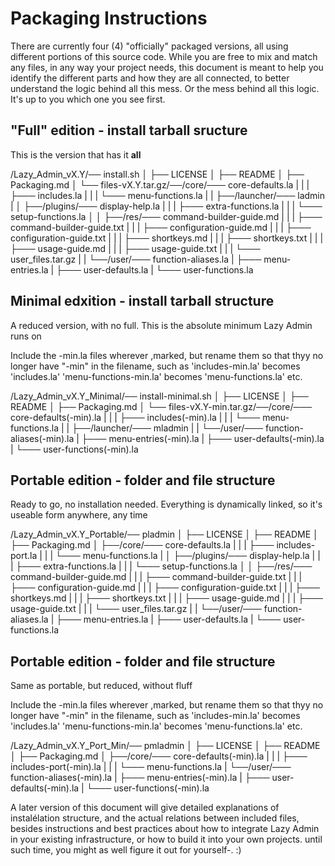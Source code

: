 # Packaging Instructions

There are currently four (4) "officially" packaged versions, all using different portions of this source code. While you are free to mix and match any files, in any way your project needs, this document is meant to help you identify the different parts and how they are all connected, to better understand the logic behind all this mess. Or the mess behind all this logic. It's up to you which one you see first.


## "Full" edition - install tarball sructure

This is the version that has it **all**


/Lazy_Admin_vX.Y/── install.sh
                │
                ├── LICENSE
                │
                ├── README
                │
                ├── Packaging.md
                │
                └── files-vX.Y.tar.gz/──/core/─── core-defaults.la
                                     |       |
                                     |       ├─── includes.la
                                     |       |
                                     |       └─── menu-functions.la
                                     |
                                     |
                                     ├──/launcher/─── ladmin
                                     |
                                     │
                                     ├──/plugins/─── display-help.la
                                     |          |
                                     |          ├─── extra-functions.la
                                     |          |
                                     |          └─── setup-functions.la
                                     │
                                     │
                                     ├──/res/─── command-builder-guide.md
                                     |      |
                                     |      ├─── command-builder-guide.txt
                                     |      |
                                     |      ├─── configuration-guide.md
                                     |      |
                                     |      ├─── configuration-guide.txt
                                     |      |
                                     |      ├─── shortkeys.md
                                     |      |
                                     |      ├─── shortkeys.txt
                                     |      |
                                     |      ├─── usage-guide.md
                                     |      |
                                     |      ├─── usage-guide.txt
                                     |      |
                                     |      └─── user_files.tar.gz
                                     |
                                     |
                                     └──/user/─── function-aliases.la
                                             |
                                             ├─── menu-entries.la
                                             |
                                             ├─── user-defaults.la
                                             |
                                             └─── user-functions.la



## Minimal edxition - install tarball structure

A reduced version, with no full. This is the absolute minimum Lazy Admin runs on

Include the -min.la files wherever ,marked, but rename them so that thyy no longer have "-min" in the filename, such as 
'includes-min.la' becomes 'includes.la'
'menu-functions-min.la' becomes 'menu-functions.la'
etc.

/Lazy_Admin_vX.Y_Minimal/── install-minimal.sh
                        │
                        ├── LICENSE
                        │
                        ├── README
                        │
                        ├── Packaging.md
                        │
                        └── files-vX.Y-min.tar.gz/──/core/─── core-defaults(-min).la
                                                 |       |
                                                 |       ├─── includes(-min).la
                                                 |       |
                                                 |       └─── menu-functions.la
                                                 |
                                                 |
                                                 ├──/launcher/─── mladmin
                                                 |
                                                 |
                                                 └──/user/─── function-aliases(-min).la
                                                         |
                                                         ├─── menu-entries(-min).la
                                                         |
                                                         ├─── user-defaults(-min).la
                                                         |
                                                         └─── user-functions(-min).la


## Portable edition - folder and file structure

Ready to go, no installation needed. Everything is dynamically linked, so it's useable form anywhere, any time

/Lazy_Admin_vX.Y_Portable/── pladmin
                         │
                         ├── LICENSE
                         │
                         ├── README
                         │
                         ├── Packaging.md
                         │
                         ├──/core/─── core-defaults.la
                         |       |
                         |       ├─── includes-port.la
                         |       |
                         |       └─── menu-functions.la
                         |
                         │
                         ├──/plugins/─── display-help.la
                         |          |
                         |          ├─── extra-functions.la
                         |          |
                         |          └─── setup-functions.la
                         │
                         │
                         ├──/res/─── command-builder-guide.md
                         |      |
                         |      ├─── command-builder-guide.txt
                         |      |
                         |      ├─── configuration-guide.md
                         |      |
                         |      ├─── configuration-guide.txt
                         |      |
                         |      ├─── shortkeys.md
                         |      |
                         |      ├─── shortkeys.txt
                         |      |
                         |      ├─── usage-guide.md
                         |      |
                         |      ├─── usage-guide.txt
                         |      |
                         |      └─── user_files.tar.gz
                         |
                         |
                         └──/user/─── function-aliases.la
                                 |
                                 ├─── menu-entries.la
                                 |
                                 ├─── user-defaults.la
                                 |
                                 └─── user-functions.la


## Portable edition - folder and file structure

Same as portable, but reduced, without fluff

Include the -min.la files wherever ,marked, but rename them so that thyy no longer have "-min" in the filename, such as 
'includes-min.la' becomes 'includes.la'
'menu-functions-min.la' becomes 'menu-functions.la'
etc.

/Lazy_Admin_vX.Y_Port_Min/── pmladmin
                         │
                         ├── LICENSE
                         │
                         ├── README
                         │
                         ├── Packaging.md
                         │
                         ├──/core/─── core-defaults(-min).la
                         |       |
                         |       ├─── includes-port(-min).la
                         |       |
                         |       └─── menu-functions.la
                         |
                         └──/user/─── function-aliases(-min).la
                                 |
                                 ├─── menu-entries(-min).la
                                 |
                                 ├─── user-defaults(-min).la
                                 |
                                 └─── user-functions(-min).la

A later version of this document will give detailed explanations of instalélation structure, and the actual relations between included files, besides instructions and best practices about how to integrate Lazy Admin in your existing infrastructure, or how to build it into your own projects. until such time, you might as well figure it out for yourself-. :)
